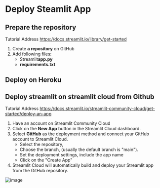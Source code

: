 # Deploy Steamlit App

## Prepare the repository
Tutorial Address https://docs.streamlit.io/library/get-started

1. Create **a repository** on GitHub
2. Add following files:
   - Streamlit**app.py**
   - **requirements.txt**


## Deploy on Heroku


## Deploy streamlit on streamlit cloud from Github

Tutorial Address https://docs.streamlit.io/streamlit-community-cloud/get-started/deploy-an-app

1. Have an account on Streamlit Community Cloud
2. Click on the **New App** button in the Streamlit Cloud dashboard.
3. Select **GitHub** as the deployment method and connect your GitHub account to Streamlit Cloud.
     - Select the repository,
     - Choose the branch, (usually the default branch is "main").
     - Set the deployment settings, include the app name
     - Click on the "Create App" 
4. Streamlit Cloud will automatically build and deploy your Streamlit app from the GitHub repository.
   
![image](https://github.com/CalvinJulo/deployApp/assets/21016236/7828fcfa-6863-4760-ac4b-938f439f6666)

